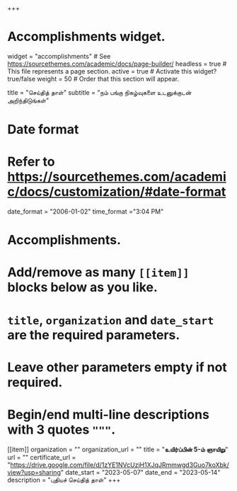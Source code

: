 +++
# Accomplishments widget.
widget = "accomplishments"  # See https://sourcethemes.com/academic/docs/page-builder/
headless = true  # This file represents a page section.
active = true  # Activate this widget? true/false
weight = 50  # Order that this section will appear.

title = "செய்தித் தாள்"
subtitle = "நம் பங்கு நிகழ்வுகளை உடனுக்குடன் அறிந்திடுங்கள்"

# Date format
#   Refer to https://sourcethemes.com/academic/docs/customization/#date-format
date_format = "2006-01-02"
time_format ="3:04 PM"

# Accomplishments.
#   Add/remove as many `[[item]]` blocks below as you like.
#   `title`, `organization` and `date_start` are the required parameters.
#   Leave other parameters empty if not required.
#   Begin/end multi-line descriptions with 3 quotes `"""`.


[[item]]
  organization = ""
  organization_url = ""
  title = "**உயிர்ப்பின் 5-ம் ஞாயிறு**"
  url = ""
  certificate_url = "https://drive.google.com/file/d/1zYE1NVcUzjH1XJqJRmmwgd3Guo7koXbk/view?usp=sharing"
  date_start = "2023-05-07"
  date_end = "2023-05-14"
  description = "புதியச் செய்தித் தாள்"
+++
